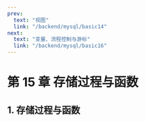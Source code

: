 ```yaml
---
prev:
  text: "视图"
  link: "/backend/mysql/basic14"
next:
  text: "变量、流程控制与游标"
  link: "/backend/mysql/basic16"
---
```


# 第 15 章 存储过程与函数

## 1. 存储过程与函数

<a-back-top />

<reading-progress-bar/>

